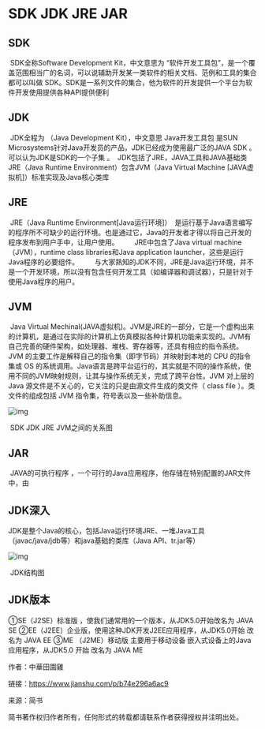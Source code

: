 # SDK JDK JRE JAR

## SDK

​	SDK全称Software Development Kit，中文意思为 “软件开发工具包”，是一个覆盖范围相当广的名词，可以说辅助开发某一类软件的相关文档、范例和工具的集合都可以叫做 SDK。SDK是一系列文件的集合，他为软件的开发提供一个平台为软件开发使用提供各种API提供便利

## JDK

​	JDK全程为 （Java Development Kit），中文意思 Java开发工具包  是SUN Microsystems针对Java开发员的产品，JDK已经成为使用最广泛的JAVA SDK 。可以认为JDK是SDK的一个子集 。
​	JDK包括了JRE，JAVA工具和JAVA基础类
​	JRE（Java Runtime Environment）包含JVM（Java Virtual Machine [JAVA虚拟机]）标准实现及Java核心类库

## JRE

​	JRE（Java Runtime Environment[Java运行环境]）　是运行基于Java语言编写的程序所不可缺少的运行环境。也是通过它，Java的开发者才得以将自己开发的程序发布到用户手中，让用户使用。
 　　JRE中包含了Java virtual machine（JVM），runtime class libraries和Java application launcher，这些是运行Java程序的必要组件。
 　　与大家熟知的JDK不同，JRE是Java运行环境，并不是一个开发环境，所以没有包含任何开发工具（如编译器和调试器），只是针对于使用Java程序的用户。

## JVM

​	Java Virtual Mechinal(JAVA虚拟机)。JVM是JRE的一部分，它是一个虚构出来的计算机，是通过在实际的计算机上仿真模拟各种计算机功能来实现的。JVM有自己完善的硬件架构，如处理器、堆栈、寄存器等，还具有相应的指令系统。JVM 的主要工作是解释自己的指令集（即字节码）并映射到本地的 CPU 的指令集或 OS 的系统调用。Java语言是跨平台运行的，其实就是不同的操作系统，使用不同的JVM映射规则，让其与操作系统无关，完成了跨平台性。JVM 对上层的 Java 源文件是不关心的，它关注的只是由源文件生成的类文件（ class file ）。类文件的组成包括 JVM 指令集，符号表以及一些补助信息。



![img](https:////upload-images.jianshu.io/upload_images/4622762-f8effb081e6b935e.png?imageMogr2/auto-orient/strip%7CimageView2/2/w/658)

​							SDK  JDK JRE JVM之间的关系图

## JAR

​	JAVA的可执行程序 ，一个可行的Java应用程序，他存储在特别配置的JAR文件中，由

## JDK深入

​	JDK是整个Java的核心，包括Java运行环境JRE、一堆Java工具（javac/java/jdb等）和java基础的类库（Java API、tr.jar等）



![img](https:////upload-images.jianshu.io/upload_images/4622762-513a6830fb10ace5.png?imageMogr2/auto-orient/strip%7CimageView2/2/w/684)

​											JDK结构图

## JDK版本

①SE（J2SE）标准版 ，使我们通常用的一个版本，从JDK5.0开始改名为 JAVA SE
②EE（J2EE）企业版，使用这种JDK开发J2EE应用程序，从JDK5.0开始 改名为 JAVA EE
③ME （J2ME）移动版  主要用于移动设备 嵌入式设备上的Java应用程序，从JDK5.0 开始 改名为 JAVA ME

作者：中華田園雞

链接：https://www.jianshu.com/p/b74e296a6ac9

来源：简书

简书著作权归作者所有，任何形式的转载都请联系作者获得授权并注明出处。